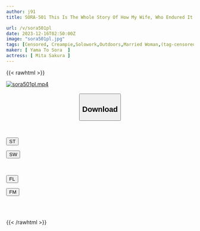 ```yaml
---
author: j91
title: SORA-501 This Is The Whole Story Of How My Wife, Who Endured It Even After Being Fucked With A Big Cock In A Threesome While On A Hot Spring Trip With Her Husband By A Gay Classmate Who She Doesn't Want To See Her Face Ever Again, Falls To Climax.Sakura Mita

url: /v/sora501pl
date: 2023-12-16T02:50:00Z
image: "sora501pl.jpg"
tags: [Censored, Creampie,Solowork,Outdoors,Married Woman,(tag-censored),Cuckold	]
maker: [ Yama To Sora  ]
actress: [ Mita Sakura ]
---
```



{{< rawhtml >}}

<div class="video" data-videoid="oxxoeZ2X1wFORz">
    <a href="javascript:;">
        <img src="/v/sora501pl/sora501pl.jpg" width="WIDTH" height="HEIGHT" alt="sora501pl.mp4" loading="lazy">
    </a>
</div>

<script type="text/javascript" src="https://j91.asia/asset/on-demand-st.js"></script>

<br>
  <link rel="stylesheet" href="https://j91.asia/asset/bs5.css">
  
  <center>
  <button class="btn btn-primary" type="button" data-bs-toggle="collapse" data-bs-target=".multi-collapse" aria-expanded="false" aria-controls="multiCollapseExample1 multiCollapseExample2"><h2>Download</h2></button></center>
</p>
<div class="row">
  <div class="col">
    <div class="collapse multi-collapse" id="multiCollapseExample1">
      <div class="card card-body">
	      	      <br>
<div class="buttons">  
<p><a href="https://streamtape.to/v/oxxoeZ2X1wFORz" target="_blank"><button class="btn-hover color-3"><i class="fa fa-download"></i> ST</button></a></p>
<p><a href="https://flaswish.com/5fpqzq6ndpoy" target="_blank"><button class="btn-hover color-2"><i class="fa fa-download"></i> SW</button></a></p></div>
    </div>
  </div>
</div>
  <div class="col">
    <div class="collapse multi-collapse" id="multiCollapseExample2">
      <div class="card card-body">
	      <br>
<div class="buttons">
<p><a href="https://filelions.site/f/04a33p6ag5nu" target="_blank"><button class="btn-hover color-9"><i class="fa fa-download"></i> FL</button></a></p>
<p><a href="https://filemoon.sx/d/x92y4j3qqv08" target="_blank"><button class="btn-hover color-8"><i class="fa fa-download"></i> FM</button></a></p></div>
<br><br>
      </div>
    </div>
  </div>
</div>

{{< /rawhtml >}}